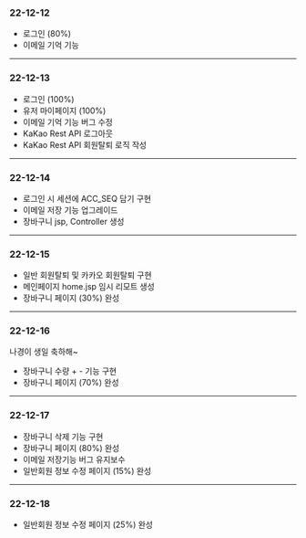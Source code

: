### 22-12-12
- 로그인 (80%)
- 이메일 기억 기능
---
### 22-12-13
- 로그인 (100%)
- 유저 마이페이지 (100%)
- 이메일 기억 기능 버그 수정
- KaKao Rest API 로그아웃
- KaKao Rest API 회원탈퇴 로직 작성
---
### 22-12-14
- 로그인 시 세션에 ACC_SEQ 담기 구현
- 이메일 저장 기능 업그레이드
- 장바구니 jsp, Controller 생성
---
### 22-12-15
- 일반 회원탈퇴 및 카카오 회원탈퇴 구현
- 메인페이지 home.jsp 임시 리모트 생성
- 장바구니 페이지 (30%) 완성
---
### 22-12-16
나경이 생일 축하해~
- 장바구니 수량 + - 기능 구현
- 장바구니 페이지 (70%) 완성
---
### 22-12-17
- 장바구니 삭제 기능 구현
- 장바구니 페이지 (80%) 완성
- 이메일 저장기능 버그 유지보수
- 일반회원 정보 수정 페이지 (15%) 완성
---
### 22-12-18
- 일반회원 정보 수정 페이지 (25%) 완성